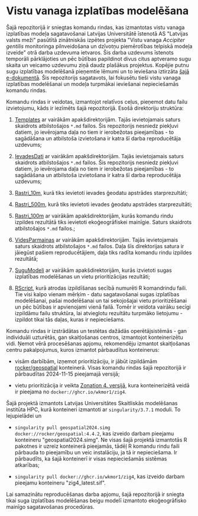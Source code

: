 # Vistu vanaga izplatības modelēšana


Šajā repozitorijā ir sniegtas komandu rindas, kas izmantotas vistu vanaga 
izplatības modeļa sagatavošanai Latvijas Universitātē īstenotā AS "Latvijas 
valsts meži" pasūtītā zinātniskās izpētes projekta "Vistu vanaga *Accipiter gentilis* 
monitoringa pilnveidošana un dzīvotņu piemērotības telpiskā modeļa izveide" otrā 
darba uzdevuma ietvaros. Šis darba uzdevums īstenots temporāli pārklājoties un pēc būtības 
papildinot divus citus aptveramo sugu skaita un veicamo uzdevumu ziņā daudz 
plašākus projektus. Kopējie putnu sugu izplatības modelēšanā pieņemtie lēmumi 
un to ieviešana iztirzāta [šajā e-dokumentā](https://aavotins.github.io/PutnuSDMs_gramata/). 
Šis repozitorijs sagatavots, lai fokusētu tieši vistu vanaga izplatības modelēšanai 
un modeļa turpmākai ieviešanai nepieciešamās komandu rindas.

Komandu rindas ir veidotas, izmantojot relatīvos ceļus, pieņemot datu failu 
izvietojumu, kāds ir iezīmēts šajā repozitorijā. Esošā direktoriju struktūra:

1. [Templates](./Templates/Readme_Templates.md) ar vairākām apakšdirektorijām. Tajās ievietojamais saturs 
skaidrots atbilstošajos `*.md` failos. Šis repozitorijs nesniedz piekļuvi datiem, 
jo ievērojama daļa no tiem ir ierobežotas pieejamības - to sagādāšana un atbilstoša 
izvietošana ir katra šī darba reproducētāja uzdevums;

2. [IevadesDati](./IevadesDati/Readme_IevadesDati.md) ar vairākām apakšdirektorijām. Tajās ievietojamais saturs 
skaidrots atbilstošajos `*.md` failos. Šis repozitorijs nesniedz piekļuvi datiem, 
jo ievērojama daļa no tiem ir ierobežotas pieejamības - to sagādāšana un atbilstoša 
izvietošana ir katra šī darba reproducētāja uzdevums;

3. [Rastri_10m](./Rastri_10m/Readme_Rastri10m.md), kurā tiks ievietoti ievades ģeodatu apstrādes 
starprezultāti;

4. [Rastri_500m](./Rastri_500m/Readme_Rastri500m.md), kurā tiks ievietoti ievades ģeodatu apstrādes 
starprezultāti;

5. [Rastri_100m](./Rastri_100m/Readme_Rastri100m.md) ar vairākām apakšdirektorijām, kurās komandu 
rindu izpildes rezultātā tiks ievietoti ekoģeogrāfiskei mainīgie. Saturs 
skaidrots atbilstošajos `*.md` failos.;

6. [VidesParmainas](./VidesParmainas/Readme_VidesParmainas.md) ar vairākām apakšdirektorijām. Tajās 
ievietojamais saturs skaidrots atbilstošajos `*.md` failos. Daļa šīs direktorijas 
satura ir jāiegūst pašiem reproducētājiem, daļa tiks radīta komandu rindu izpildes 
rezultātā;

7. [SuguModeli](./SuguModeli/Readme_SuguModeli.md) ar vairākām apakšdirektorijām, kurās izvietoti sugas 
izplatības modelēšanas un vietu prioritizācijas rezultāti;

8. [RScript](./RScript/), kurā atrodas izpildīšanas secībā numurēti R komandrindu 
faili. Tie visi kalpo vienam mērķim - datu sagatavošanai sugas izplatības 
modelēšanai, pašai modelēšanai un tai sekojošajai vietu prioritizēšanai un pēc 
būtības ir apvienojami vienā failā. Tomēr ir veidota vairāku secīgi izpildāmu 
failu struktūra, lai atvieglotu rezultātu turpmāko lietojumu - izpildot tikai tās 
daļas, kuras ir nepieciešams.

Komandu rindas ir izstrādātas un testētas dažādās operētājsistēmās - gan individuāli 
uzturētās, gan skaitļošanas centros, izmantojot konteinerizētu vidi. Ņemot vērā 
procesēšanas apjomu, rekomendēju izmantot skaitļošanas centru pakalpojumus, kuros 
izmantot pārbaudītus konteinerus:

- visām darbībām, izņemot prioritizāciju, ir jābūt izpildāmām 
[rocker/geospatial](https://hub.docker.com/r/rocker/geospatial) konteinerā. 
Visas komandu rindas šajā repozitorijā ir pārbaudītas 2024-11-15 pieejamajā 
versijā;

- vietu prioritizācija ir veikta [Zonation 4. versijā](https://github.com/cbig/zonation-core), 
kura konteinerizētā veidā ir pieejama no `docker://ghcr.io/wkmor1/zig4`.

Šajā projektā izmantots Latvijas Universitātes Skaitliskās modelēšanas institūta HPC, 
kurā konteineri izmantoti ar `singularity/3.7.1` moduli. To lejupielādei un 

- `singularity pull geospatial2024.simg docker://rocker/geospatial:4.4.2`, kas 
izveido darbam pieejamu konteineru "geospatial2024.simg". Ne visas šajā projektā 
izmantotās R pakotnes ir uzreiz konteinerā pieejamās, tādēļ R komandu rindu faili 
pārbauda to pieejamību un veic instalāciju, ja tā ir nepieciešama. Ir pārbaudīts, 
ka šajā konteinerī ir visas nepieciešamās sistēmas atkarības;

- `singularity pull docker://ghcr.io/wkmor1/zig4`, kas 
izveido darbam pieejamu konteineru "zig4_latest.sif".

Lai samazinātu reproducēšanas darba apjomu, šajā repozitorijā ir sniegta tikai 
suga izplatības modelēšanas beigu modelī izmantoto ekoģeogrāfisko mainīgo 
sagatavošanas procedūras.
